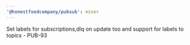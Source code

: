 ```yaml
---
'@honestfoodcompany/pubsub': minor
---
```


Set labels for subscriptions,dlq on update too and support for labels to topics - PUB-93
